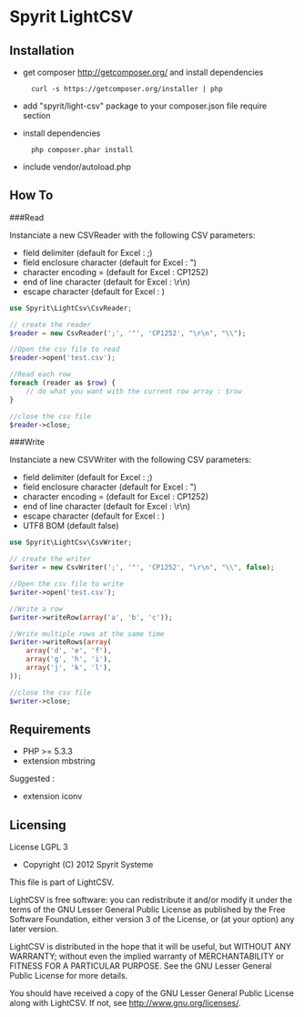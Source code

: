 Spyrit LightCSV
===============

Installation
------------

* get composer http://getcomposer.org/ and install dependencies

        curl -s https://getcomposer.org/installer | php

* add "spyrit/light-csv" package to your composer.json file require section

* install dependencies
    
        php composer.phar install

* include vendor/autoload.php

How To
------

###Read

Instanciate a new CSVReader with the following CSV parameters:

* field delimiter (default for Excel : ;)
* field enclosure character  (default for Excel : ") 
* character encoding = (default for Excel : CP1252) 
* end of line character (default for Excel : \r\n)
* escape character (default for Excel : \)

```php
use Spyrit\LightCsv\CsvReader;

// create the reader
$reader = new CsvReader(';', '"', 'CP1252', "\r\n", "\\");

//Open the csv file to read
$reader->open('test.csv');

//Read each row
foreach (reader as $row) {
    // do what you want with the current row array : $row
}

//close the csv file
$reader->close;
```

###Write

Instanciate a new CSVWriter with the following CSV parameters:

* field delimiter (default for Excel : ;)
* field enclosure character  (default for Excel : ") 
* character encoding = (default for Excel : CP1252) 
* end of line character (default for Excel : \r\n)
* escape character (default for Excel : \)
* UTF8 BOM (default false) 

```php
use Spyrit\LightCsv\CsvWriter;

// create the writer
$writer = new CsvWriter(';', '"', 'CP1252', "\r\n", "\\", false);

//Open the csv file to write
$writer->open('test.csv');

//Write a row
$writer->writeRow(array('a', 'b', 'c'));

//Write multiple rows at the same time
$writer->writeRows(array(
    array('d', 'e', 'f'),
    array('g', 'h', 'i'),
    array('j', 'k', 'l'),
));

//close the csv file
$writer->close;
```

Requirements
------------

* PHP >= 5.3.3
* extension mbstring

Suggested :

* extension iconv

Licensing
---------

License LGPL 3

* Copyright (C) 2012 Spyrit Systeme

This file is part of LightCSV.

LightCSV is free software: you can redistribute it and/or modify
it under the terms of the GNU Lesser General Public License as published by
the Free Software Foundation, either version 3 of the License, or
(at your option) any later version.

LightCSV is distributed in the hope that it will be useful,
but WITHOUT ANY WARRANTY; without even the implied warranty of
MERCHANTABILITY or FITNESS FOR A PARTICULAR PURPOSE.  See the
GNU Lesser General Public License for more details.

You should have received a copy of the GNU Lesser General Public License
along with LightCSV.  If not, see <http://www.gnu.org/licenses/>.





